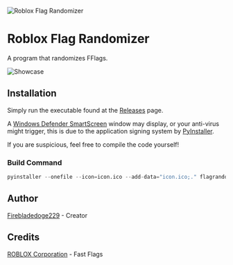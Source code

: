 ![Roblox Flag Randomizer](https://github.com/Firebladedoge229/RobloxStudioManager/blob/main/robloxflagrandomizer.png?raw=true)

# Roblox Flag Randomizer

A program that randomizes FFlags.

![Showcase](https://i.ibb.co/9vzcYyk/flagrandomizer.png)

## Installation

Simply run the executable found at the [Releases](https://github.com/Firebladedoge229/RobloxFlagRandomizer/releases/latest) page.

A [Windows Defender SmartScreen](https://learn.microsoft.com/en-us/windows/security/operating-system-security/virus-and-threat-protection/microsoft-defender-smartscreen/) window may display, or your anti-virus might trigger, this is due to the application signing system by [PyInstaller](https://github.com/pyinstaller/pyinstaller).

If you are suspicious, feel free to compile the code yourself!

### Build Command
```py
pyinstaller --onefile --icon=icon.ico --add-data="icon.ico;." flagrandomizer.py
```

## Author

[Firebladedoge229](https://www.github.com/Firebladedoge229) - Creator

## Credits 

[ROBLOX Corporation](https://clientsettings.roblox.com/v2/settings/application/PCDesktopClient) - Fast Flags

